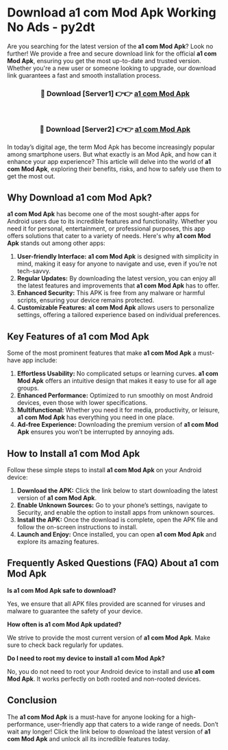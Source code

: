 # Download a1 com Mod Apk Working No Ads - py2dt

Are you searching for the latest version of the **a1 com Mod Apk**? Look no further! We provide a free and secure download link for the official **a1 com Mod Apk**, ensuring you get the most up-to-date and trusted version. Whether you're a new user or someone looking to upgrade, our download link guarantees a fast and smooth installation process.

<div align="center">
<h3>🔴 Download [Server1] 👉👉 <a href="https://apk-comot.site?title=a1_com">a1 com Mod Apk</a></h3><br>
<h3>🔴 Download [Server2] 👉👉 <a href="https://apk-comot.site?title=a1_com">a1 com Mod Apk</a></h3>
</div>

In today’s digital age, the term Mod Apk has become increasingly popular among smartphone users. But what exactly is an Mod Apk, and how can it enhance your app experience? This article will delve into the world of **a1 com Mod Apk**, exploring their benefits, risks, and how to safely use them to get the most out.

## Why Download a1 com Mod Apk?

**a1 com Mod Apk** has become one of the most sought-after apps for Android users due to its incredible features and functionality. Whether you need it for personal, entertainment, or professional purposes, this app offers solutions that cater to a variety of needs. Here's why **a1 com Mod Apk** stands out among other apps:

1. **User-friendly Interface:** **a1 com Mod Apk** is designed with simplicity in mind, making it easy for anyone to navigate and use, even if you’re not tech-savvy.
2. **Regular Updates:** By downloading the latest version, you can enjoy all the latest features and improvements that **a1 com Mod Apk** has to offer.
3. **Enhanced Security:** This APK is free from any malware or harmful scripts, ensuring your device remains protected.
4. **Customizable Features:** **a1 com Mod Apk** allows users to personalize settings, offering a tailored experience based on individual preferences.

## Key Features of a1 com Mod Apk

Some of the most prominent features that make **a1 com Mod Apk** a must-have app include:

1. **Effortless Usability:** No complicated setups or learning curves. **a1 com Mod Apk** offers an intuitive design that makes it easy to use for all age groups.
2. **Enhanced Performance:** Optimized to run smoothly on most Android devices, even those with lower specifications.
3. **Multifunctional:** Whether you need it for media, productivity, or leisure, **a1 com Mod Apk** has everything you need in one place.
4. **Ad-free Experience:** Downloading the premium version of **a1 com Mod Apk** ensures you won’t be interrupted by annoying ads.

## How to Install a1 com Mod Apk

Follow these simple steps to install **a1 com Mod Apk** on your Android device:

1. **Download the APK:** Click the link below to start downloading the latest version of **a1 com Mod Apk**.
2. **Enable Unknown Sources:** Go to your phone’s settings, navigate to Security, and enable the option to install apps from unknown sources.
3. **Install the APK:** Once the download is complete, open the APK file and follow the on-screen instructions to install.
4. **Launch and Enjoy:** Once installed, you can open **a1 com Mod Apk** and explore its amazing features.

## Frequently Asked Questions (FAQ) About a1 com Mod Apk

**Is a1 com Mod Apk safe to download?**

Yes, we ensure that all APK files provided are scanned for viruses and malware to guarantee the safety of your device.

**How often is a1 com Mod Apk updated?**

We strive to provide the most current version of **a1 com Mod Apk**. Make sure to check back regularly for updates.

**Do I need to root my device to install a1 com Mod Apk?**

No, you do not need to root your Android device to install and use **a1 com Mod Apk**. It works perfectly on both rooted and non-rooted devices.

## Conclusion

The **a1 com Mod Apk** is a must-have for anyone looking for a high-performance, user-friendly app that caters to a wide range of needs. Don’t wait any longer! Click the link below to download the latest version of **a1 com Mod Apk** and unlock all its incredible features today.
